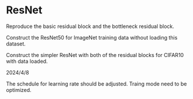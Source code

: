# ResNet

Reproduce the basic residual block and the bottleneck residual block.

Construct the ResNet50 for ImageNet training data without loading this dataset.

Construct the simpler ResNet with both of the residual blocks for CIFAR10 with data loaded.

2024/4/8

The schedule for learning rate should be adjusted.
Traing mode need to be optimized.
